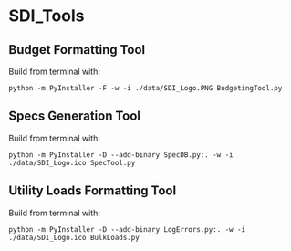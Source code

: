 # SDI_Tools

## Budget Formatting Tool

Build from terminal with: 
```
python -m PyInstaller -F -w -i ./data/SDI_Logo.PNG BudgetingTool.py 
```

## Specs Generation Tool

Build from terminal with: 
```
python -m PyInstaller -D --add-binary SpecDB.py:. -w -i ./data/SDI_Logo.ico SpecTool.py
```
## Utility Loads Formatting Tool

Build from terminal with: 
```
python -m PyInstaller -D --add-binary LogErrors.py:. -w -i ./data/SDI_Logo.ico BulkLoads.py
```
